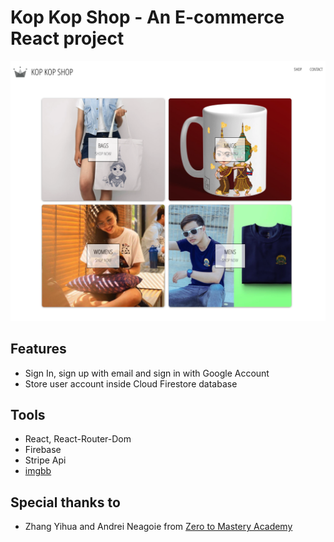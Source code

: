 # Kop Kop Shop - An E-commerce React project
![](kop001.png)

## Features
- Sign In, sign up with email and sign in with Google Account 
- Store user account inside Cloud Firestore database

## Tools
- React, React-Router-Dom
- Firebase 
- Stripe Api
- [imgbb](https://imgbb.com/)

## Special thanks to
- Zhang Yihua and Andrei Neagoie from [Zero to Mastery Academy](https://zerotomastery.io/)